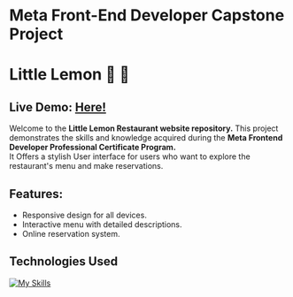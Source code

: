 # Meta Front-End Developer Capstone Project

# Little Lemon 🍋 🤠

## Live Demo: [Here!](https://little-lemon-sohaibdevv.netlify.app/)

Welcome to the **Little Lemon Restaurant website repository.** This project demonstrates the skills and knowledge acquired during the **Meta Frontend Developer Professional Certificate Program.**
<br/>
It Offers a stylish User interface for users who want to explore the restaurant's menu and make reservations.

## Features: 
  - Responsive design for all devices.
  - Interactive menu with detailed descriptions.
  - Online reservation system.

## Technologies Used
[![My Skills](https://skillicons.dev/icons?i=html,css,js,react,figma,git)](https://skillicons.dev)
